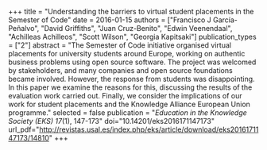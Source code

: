 +++
title = "Understanding the barriers to virtual student placements in the Semester of Code"
date = 2016-01-15
authors = ["Francisco J García-Peñalvo", "David Griffiths", "Juan Cruz-Benito", "Edwin Veenendaal", "Achilleas Achilleos", "Scott Wilson", "Georgia Kapitsaki"]
publication_types = ["2"]
abstract = "The Semester of Code initiative organised virtual placements for university students around Europe, working on authentic business problems using open source software. The project was welcomed by stakeholders, and many companies and open source foundations became involved. However, the response from students was disappointing. In this paper we examine the reasons for this, discussing the results of the evaluation work carried out. Finally, we consider the implications of our work for student placements and the Knowledge Alliance European Union programme."
selected = false
publication = "*Education in the Knowledge Society (EKS) 17*(1), 147-173"
doi="10.14201/eks2016171147173"
url_pdf="http://revistas.usal.es/index.php/eks/article/download/eks2016171147173/14810"
+++
